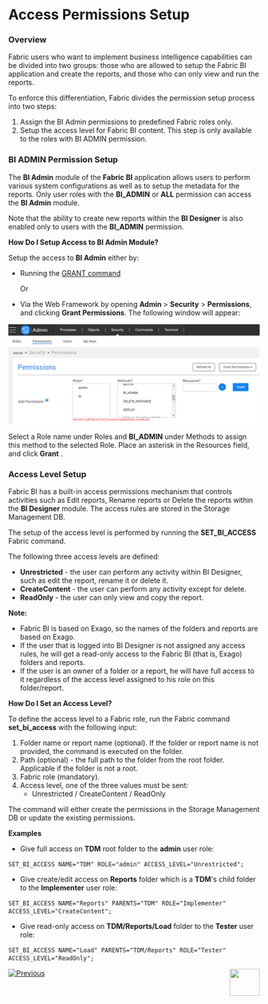 # Access Permissions Setup

### Overview

Fabric users who want to implement business intelligence capabilities can be divided into two groups: those who are allowed to setup the Fabric BI application and create the reports, and those who can only view and run the reports. 

To enforce this differentiation, Fabric divides the permission setup process into two steps:

1. Assign the BI Admin permissions to predefined Fabric roles only. 
2. Setup the access level for Fabric BI content. This step is only available to the roles with BI ADMIN permission.

### BI ADMIN Permission Setup 

The **BI Admin** module of the **Fabric BI** application allows users to perform various system configurations as well as to setup the metadata for the reports. 
Only user roles with the **BI_ADMIN** or **ALL** permission can access the **BI Admin** module.

Note that the ability to create new reports within the **BI Designer** is also enabled only to users with the **BI_ADMIN** permission.

**How Do I Setup Access to BI Admin Module?**

Setup the access to **BI Admin** either by:

* Running the [GRANT command](/articles/17_fabric_credentials/02_fabric_credentials_commands.md#grant-command)

  Or 

* Via the Web Framework by opening **Admin** > **Security** > **Permissions**, and clicking **Grant Permissions**. The following window will appear:

<img src="images/permissions_setup_0.PNG" alt="image" />

Select a Role name under Roles and **BI_ADMIN** under Methods to assign this method to the selected Role. Place an asterisk in the Resources field, and click **Grant** .  

### Access Level Setup

Fabric BI has a built-in access permissions mechanism that controls activities such as Edit reports, Rename reports or Delete the reports within the **BI Designer** module. The access rules are stored in the Storage Management DB.

The setup of the access level is performed by running the **SET_BI_ACCESS** Fabric command.

The following three access levels are defined:

* **Unrestricted** - the user can perform any activity within BI Designer, such as edit the report, rename it or delete it.
* **CreateContent** - the user can perform any activity except for delete.
* **ReadOnly** - the user can only view and copy the report.

**Note:**

- Fabric BI is based on Exago, so the names of the folders and reports are based on Exago.
- If the user that is logged into BI Designer is not assigned any access rules, he will get a read-only access to the Fabric BI (that is, Exago) folders and reports.
- If the user is an owner of a folder or a report, he will have full access to it regardless of the access level assigned to his role on this folder/report.

**How Do I Set an Access Level?**

To define the access level to a Fabric role, run the Fabric command **set_bi_access** with the following input:

1. Folder name or report name (optional). If the folder or report name is not provided, the command is executed on the <project name> folder.
2. Path (optional) - the full path to the folder from the root folder. Applicable if the folder is not a root.
3. Fabric role (mandatory).
4. Access level, one of the three values must be sent: 
   * Unrestricted / CreateContent / ReadOnly

The command will either create the permissions in the Storage Management DB or update the existing permissions.

**Examples**

* Give full access on **TDM** root folder to the **admin** user role:

```
SET_BI_ACCESS NAME="TDM" ROLE="admin" ACCESS_LEVEL="Unrestricted";
```

* Give create/edit access on **Reports** folder which is a **TDM**'s child folder to the **Implementer** user role: 

~~~
SET_BI_ACCESS NAME="Reports" PARENTS="TDM" ROLE="Implementer" ACCESS_LEVEL="CreateContent";
~~~

* Give read-only access on **TDM/Reports/Load** folder to the **Tester** user role: 

~~~
SET_BI_ACCESS NAME="Load" PARENTS="TDM/Reports" ROLE="Tester" ACCESS_LEVEL="ReadOnly";
~~~



[![Previous](/articles/images/Previous.png)](01_Installation.md)[<img align="right" width="60" height="54" src="/articles/images/Next.png">](03_Metadata_Setup.md) 

